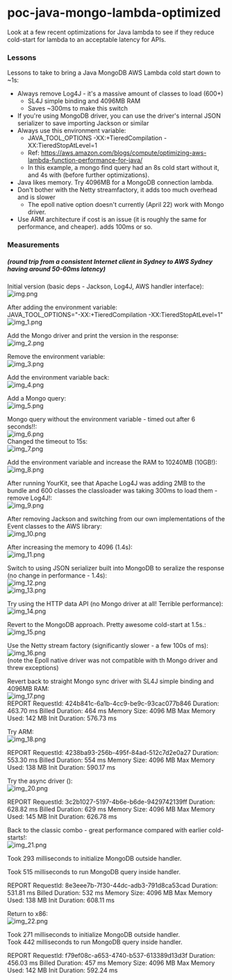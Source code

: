 # poc-java-mongo-lambda-optimized
Look at a few recent optimizations for Java lambda to see if they reduce cold-start for lambda to an acceptable latency for APIs.

### Lessons
Lessons to take to bring a Java MongoDB AWS Lambda cold start down to ~1s:  
- Always remove Log4J - it's a massive amount of classes to load (600+)
  - SL4J simple binding and 4096MB RAM
  - Saves ~300ms to make this switch
- If you're using MongoDB driver, you can use the driver's internal JSON serializer to save importing Jackson or similar
- Always use this environment variable:
  - JAVA_TOOL_OPTIONS	-XX:+TieredCompilation -XX:TieredStopAtLevel=1 
  - Ref: https://aws.amazon.com/blogs/compute/optimizing-aws-lambda-function-performance-for-java/
  - In this example, a mongo find query had an 8s cold start without it, and 4s with (before further optimizations).
- Java likes memory. Try 4096MB for a MongoDB connection lambda.
- Don't bother with the Netty streamfactory, it adds too much overhead and is slower
  - The epoll native option doesn't currently (April 22) work with Mongo driver.
- Use ARM architecture if cost is an issue (it is roughly the same for performance, and cheaper). adds 100ms or so.

### Measurements 
##### (round trip from a consistent Internet client in Sydney to AWS Sydney having around 50-60ms latency)  

Initial version (basic deps - Jackson, Log4J, AWS handler interface):  
![img.png](img.png)

After adding the environment variable:  
JAVA_TOOL_OPTIONS="-XX:+TieredCompilation -XX:TieredStopAtLevel=1"  
![img_1.png](img_1.png)

Add the Mongo driver and print the version in the response:  
![img_2.png](img_2.png)

Remove the environment variable:  
![img_3.png](img_3.png)

Add the environment variable back:  
![img_4.png](img_4.png)

Add a Mongo query:  
![img_5.png](img_5.png)

Mongo query without the environment variable - timed out after 6 seconds!!:  
![img_6.png](img_6.png)  
Changed the timeout to 15s:  
![img_7.png](img_7.png)

Add the environment variable and increase the RAM to 10240MB (10GB!):  
![img_8.png](img_8.png)

After running YourKit, see that Apache Log4J was adding 2MB to the bundle and 600 classes the classloader was taking 300ms to load them - remove Log4J!:  
![img_9.png](img_9.png)

After removing Jackson and switching from our own implementations of the Event classes to the AWS library:    
![img_10.png](img_10.png)

After increasing the memory to 4096 (1.4s):  
![img_11.png](img_11.png)

Switch to using JSON serializer built into MongoDB to seralize the response (no change in performance - 1.4s):  
![img_12.png](img_12.png)    
![img_13.png](img_13.png)  

Try using the HTTP data API (no Mongo driver at all! Terrible performance):  
![img_14.png](img_14.png)

Revert to the MongoDB approach. Pretty awesome cold-start at 1.5s.:  
![img_15.png](img_15.png)

Use the Netty stream factory (significantly slower - a few 100s of ms):  
![img_16.png](img_16.png)  
(note the Epoll native driver was not compatible with th Mongo driver and threw exceptions)  

Revert back to straight Mongo sync driver with SL4J simple binding and 4096MB RAM:  
![img_17.png](img_17.png)  
REPORT RequestId: 424b841c-6a1b-4cc9-be9c-93cac077b846	Duration: 463.70 ms	Billed Duration: 464 ms	Memory Size: 4096 MB	Max Memory Used: 142 MB	Init Duration: 576.73 ms

Try ARM:  
![img_18.png](img_18.png)  

REPORT RequestId: 4238ba93-256b-495f-84ad-512c7d2e0a27	Duration: 553.30 ms	Billed Duration: 554 ms	Memory Size: 4096 MB	Max Memory Used: 138 MB	Init Duration: 590.17 ms

Try the async driver ():  
![img_20.png](img_20.png)  

REPORT RequestId: 3c2b1027-5197-4b6e-b6de-9429742139ff	Duration: 628.82 ms	Billed Duration: 629 ms	Memory Size: 4096 MB	Max Memory Used: 145 MB	Init Duration: 626.78 ms  

Back to the classic combo - great performance compared with earlier cold-starts!:  
![img_21.png](img_21.png)  


Took 293 milliseconds to initialize MongoDB outside handler.

Took 515 milliseconds to run MongoDB query inside handler.

REPORT RequestId: 8e3eee7b-7f30-44dc-adb3-791d8ca53cad	Duration: 531.81 ms	Billed Duration: 532 ms	Memory Size: 4096 MB	Max Memory Used: 138 MB	Init Duration: 608.11 ms

Return to x86:  
![img_22.png](img_22.png)  

Took 271 milliseconds to initialize MongoDB outside handler.  
Took 442 milliseconds to run MongoDB query inside handler.  

REPORT RequestId: f79ef08c-a653-4740-b537-613389d13d3f	Duration: 456.03 ms	Billed Duration: 457 ms	Memory Size: 4096 MB	Max Memory Used: 142 MB	Init Duration: 592.24 ms